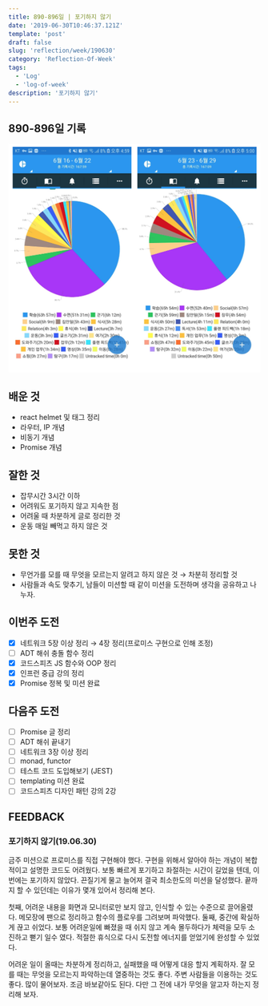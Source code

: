```yaml
---
title: 890-896일 | 포기하지 않기 
date: '2019-06-30T10:46:37.121Z'
template: 'post'
draft: false
slug: 'reflection/week/190630'
category: 'Reflection-Of-Week'
tags:
  - 'Log'
  - 'log-of-week'
description: '포기하지 않기'
---
```


## 890-896일 기록  

![image-20190705170158843](assets/image-20190705170158843.png)

## 배운 것

- react helmet 및 태그 정리
- 라우터, IP 개념 
- 비동기 개념 
- Promise 개념 

## 잘한 것

- 잡무시간 3시간 이하
- 어려워도 포기하지 않고 지속한 점 
- 어려울 때 차분하게 글로 정리한 것
- 운동 매일 빼먹고 하지 않은 것

## 못한 것

- 무언가를 모를 때 무엇을 모르는지 알려고 하지 않은 것 &rarr;  차분히 정리할 것
- 사람들과 속도 맞추기, 남들이 미션할 때 같이 미션을 도전하며 생각을 공유하고 나누자.

## 이번주 도전

- [x] 네트워크 5장 이상 정리 &rarr; 4장 정리(프로미스 구현으로 인해 조정)
- [ ] ADT 해쉬 충돌 함수 정리 
- [x] 코드스피츠 JS 함수와 OOP 정리 
- [x] 인프런 중급 강의 정리
- [x] Promise 정복 및 미션 완료 

## 다음주 도전

- [ ] Promise 글 정리 
- [ ] ADT 해쉬 끝내기 
- [ ] 네트워크 3장 이상 정리
- [ ] monad, functor 
- [ ] 테스트 코드 도입해보기 (JEST)
- [ ] templating 미션 완료
- [ ] 코드스피츠 디자인 패턴 강의 2강

## FEEDBACK

### 포기하지 않기(19.06.30)

금주 미션으로 프로미스를 직접 구현해야 했다. 구현을 위해서 알아야 하는 개념이 복합적이고 설명한 코드도 어려웠다. 보통 빠르게 포기하고 좌절하는 시간이 길었을 텐데, 이번에는 포기하지 않았다. 끈질기게 물고 늘어져 결국 최소한도의 미션을 달성했다. 끝까지 할 수 있던데는 이유가 몇개 있어서 정리해 본다. 

첫째, 어려운 내용을 화면과 모니터로만 보지 않고, 인식할 수 있는 수준으로 끌어올렸다. 메모장에 팬으로 정리하고 함수의 플로우를 그려보며 파악했다. 둘째, 중간에 확실하게 끊고 쉬었다. 보통 어려운일에 빠졌을 때 쉬지 않고 계속 몰두하다가 체력을 모두 소진하고 뻗기 일수 였다. 적절한 휴식으로 다시 도전할 에너지를 얻었기에 완성할 수 있었다. 

어려운 일이 올때는 차분하게 정리하고, 실패했을 때 어떻게 대응 할지 계획하자. 잘 모를 때는 무엇을 모르는지 파악하는데 열중하는 것도 좋다. 주변 사람들을 이용하는 것도 좋다. 많이 물어보자. 조금 바보같아도 된다. 다만 그 전에 내가 무엇을 알고자 하는지 정리해 보자. 

